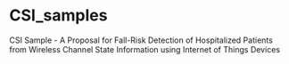 # CSI_samples
CSI Sample - A Proposal for Fall-Risk Detection of Hospitalized Patients from Wireless Channel State Information using Internet of Things Devices
